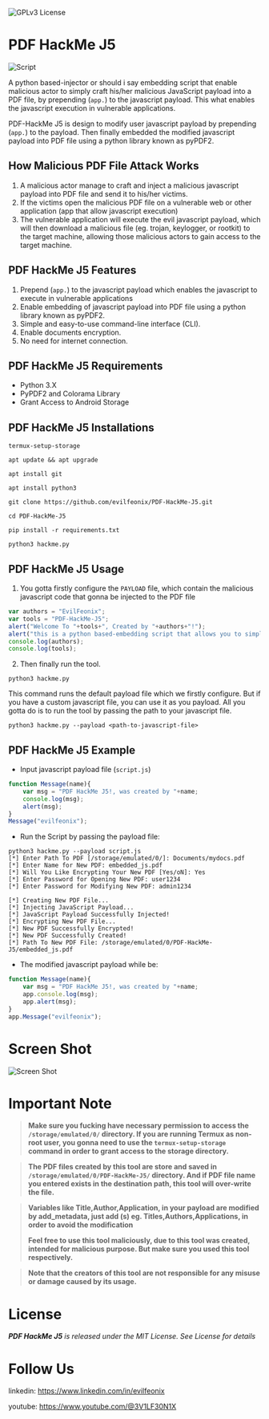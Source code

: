 ![GPLv3 License](https://img.shields.io/badge/License-GPL%20v3-yellow.svg) 

# PDF HackMe J5

![Script](https://github.com/evilfeonix/PDF-HackMe-J5/blog/main/img/banner.jpg)


A python based-injector or should i say embedding script that enable malicious actor to simply craft his/her malicious JavaScript payload into a PDF file, by prepending (`app.`) to the javascript payload. This what enables the javascript execution in vulnerable applications.

PDF-HackMe J5 is design to modify user javascript payload by prepending (`app.`) to the payload. Then finally embedded the modified javascript payload into PDF file using a python library known as pyPDF2.

## How Malicious PDF File Attack Works
1. A malicious actor manage to craft and inject a malicious javascript payload into PDF file and send it to his/her victims.
2. If the victims open the malicious PDF file on a vulnerable web or other application (app that allow javascript execution)
3. The vulnerable application will execute the evil javascript payload, which will then download a malicious file (eg. trojan, keylogger, or rootkit) to the target machine, allowing those malicious actors to gain access to the target machine.

## PDF HackMe J5 Features
1. Prepend (`app.`) to the javascript payload which enables the javascript to execute in vulnerable applications
2. Enable embedding of javascript payload into PDF file using a python library known as pyPDF2.
3. Simple and easy-to-use command-line interface (CLI).
4. Enable documents encryption.
5. No need for internet connection.

## PDF HackMe J5 Requirements
- Python 3.X
- PyPDF2 and Colorama Library
- Grant Access to Android Storage

## PDF HackMe J5 Installations
```
termux-setup-storage
```
```
apt update && apt upgrade
```
```
apt install git
```
```
apt install python3
```
```
git clone https://github.com/evilfeonix/PDF-HackMe-J5.git
```
```
cd PDF-HackMe-J5
```
```
pip install -r requirements.txt
```
```
python3 hackme.py 
```

## PDF HackMe J5 Usage
1. You gotta firstly configure the `PAYLOAD` file, which contain the malicious javascript code that gonna be injected to the PDF file
```js
var authors = "EvilFeonix";
var tools = "PDF-HackMe-J5";
alert("Welcome To "+tools+", Created by "+authors+"!");
alert("this is a python based-embedding script that allows you to simply craft your own malicious JavaScript payload to a PDF file");
console.log(authors);
console.log(tools);
```

2. Then finally run the tool.
```
python3 hackme.py
```
This command runs the default payload file which we firstly configure. But if you have a custom javascript file, you can use it as you payload. All you gotta do is to run the tool by passing the path to your javascript file.
```
python3 hackme.py --payload <path-to-javascript-file>
```


## PDF HackMe J5 Example
- Input javascript payload file (`script.js`)
```js
function Message(name){
    var msg = "PDF HackMe J5!, was created by "+name;
    console.log(msg);
    alert(msg);
}
Message("evilfeonix");
```
- Run the Script by passing the payload file:
``` 
python3 hackme.py --payload script.js
[*] Enter Path To PDF [/storage/emulated/0/]: Documents/mydocs.pdf
[*] Enter Name for New PDF: embedded_js.pdf
[*] Will You Like Encrypting Your New PDF [Yes/oN]: Yes
[*] Enter Password for Opening New PDF: user1234 
[*] Enter Password for Modifying New PDF: admin1234

[*] Creating New PDF File... 
[*] Injecting JavaScript Payload... 
[*] JavaScript Payload Successfully Injected!
[*] Encrypting New PDF File...
[*] New PDF Successfully Encrypted! 
[*] New PDF Successfully Created!
[*] Path To New PDF File: /storage/emulated/0/PDF-HackMe-J5/embedded_js.pdf
```

- The modified javascript payload while be:
```js
function Message(name){
    var msg = "PDF HackMe J5!, was created by "+name;
    app.console.log(msg);
    app.alert(msg);
}
app.Message("evilfeonix");
```
# Screen Shot
![Screen Shot](https://github.com/evilfeonix/PDF-HackMe-J5/blog/main/img/example.jpg)

# Important Note

> **Make sure you fucking have necessary permission to access the `/storage/emulated/0/` directory. If you are running Termux as non-root user, you gonna need to use the `termux-setup-storage` command in order to grant access to the storage directory.**

> **The PDF files created by this tool are store and saved in `/storage/emulated/0/PDF-HackMe-J5/` directory. And if PDF file name you entered exists in the destination path, this tool will over-write the file.**

> **Variables like  Title,Author,Application, in your payload are modified by add_metadata, just add (s) eg. Titles,Authors,Applications, in order to avoid the modification**
> 
> **Feel free to use this tool maliciously, due to this tool was created, intended for malicious purpose. But make sure you used this tool respectively.**

> **Note that the creators of this tool are not responsible for any misuse or damage caused by its usage.**


# License

_**PDF HackMe J5** is released under the MIT License. See License for details_ 

#  Follow Us
<!-- website: https://www.evilfeonix.com

web-blog: https://www.evilfeonix.com/blog -->

linkedin: https://www.linkedin.com/in/evilfeonix

youtube: https://www.youtube.com/@3V1LF30N1X
